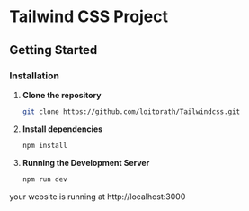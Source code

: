 # Tailwind CSS Project


## Getting Started


### Installation

1. **Clone the repository**

   ```bash
   git clone https://github.com/loitorath/Tailwindcss.git
   ```
2. **Install dependencies**

    ```bash
    npm install
    ```
3. **Running the Development Server**
    ```bash
    npm run dev    
    ```

your website is running at http://localhost:3000
